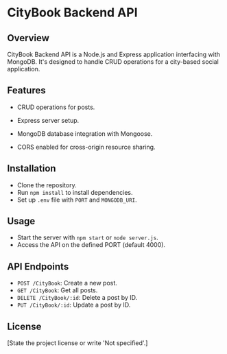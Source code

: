 # CityBook Backend API

## Overview
CityBook Backend API is a Node.js and Express application interfacing with MongoDB. It's designed to handle CRUD operations for a city-based social application.

## Features
- CRUD operations for posts.

- Express server setup.
- MongoDB database integration with Mongoose.
- CORS enabled for cross-origin resource sharing.

## Installation
- Clone the repository.
- Run `npm install` to install dependencies.
- Set up `.env` file with `PORT` and `MONGODB_URI`.


## Usage
- Start the server with `npm start` or `node server.js`.
- Access the API on the defined PORT (default 4000).

## API Endpoints
- `POST /CityBook`: Create a new post.
- `GET /CityBook`: Get all posts.
- `DELETE /CityBook/:id`: Delete a post by ID.
- `PUT /CityBook/:id`: Update a post by ID.

## License
[State the project license or write 'Not specified'.]













